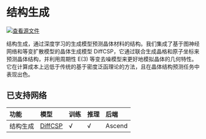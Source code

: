 # 结构生成

[![查看源文件](https://mindspore-website.obs.cn-north-4.myhuaweicloud.com/website-images/master/resource/_static/logo_source.svg)](https://gitee.com/mindspore/docs/blob/master/docs/mindchemistry/docs/source_zh_cn/user/structure_generation.md)

结构生成，通过深度学习的生成模型预测晶体材料的结构。我们集成了基于图神经网络和等变扩散模型的晶体生成模型 DiffCSP，它通过联合生成晶格和原子坐标来预测晶体结构，并利用周期性 E(3) 等变去噪模型来更好地模拟晶体的几何特性。它在计算成本上远低于传统的基于密度泛函理论的方法，且在晶体结构预测任务中表现出色。

## 已支持网络

| 功能            | 模型                  | 训练 | 推理 | 后端       |
| :------------- | :-------------------- | :--- | :--- | :-------- |
| 结构生成| [DiffCSP](https://gitee.com/mindspore/mindscience/tree/master/MindChemistry/applications/diffcsp)     | √    | √   | Ascend |
